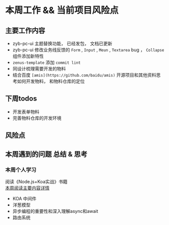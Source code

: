 # 本周工作 && 当前项目风险点

## 主要工作内容

- zyb-pc-ui 主题替换功能， 已经发包， 文档已更新
- zyb-pc-ui 修改业务线反馈的 `Form` , `Input` , `Meun` , `Textarea` bug ， `Collapse` 组件添加新特性
- `zenus-template` 添加 `commit lint`
- 同设计梳理需要开发的物料
- 结合百度 `[amis](https://github.com/baidu/amis)` 开源项目和其他资料思考如何开发物料， 和物料仓库的定位

## 下周todos

- 开发表单物料
- 完善物料仓库的开发环境

## 风险点

## 本周遇到的问题 总结 & 思考

### 本周个人学习

阅读《Node.js+Koa实战》书籍<br>
[本周阅读主要内容详情](https://github.com/rcupid/nodekoa/blob/master/README.md)

- KOA 中间件
- 洋葱模型
- 异步编程的重要性和深入理解async和await
- 路由系统

